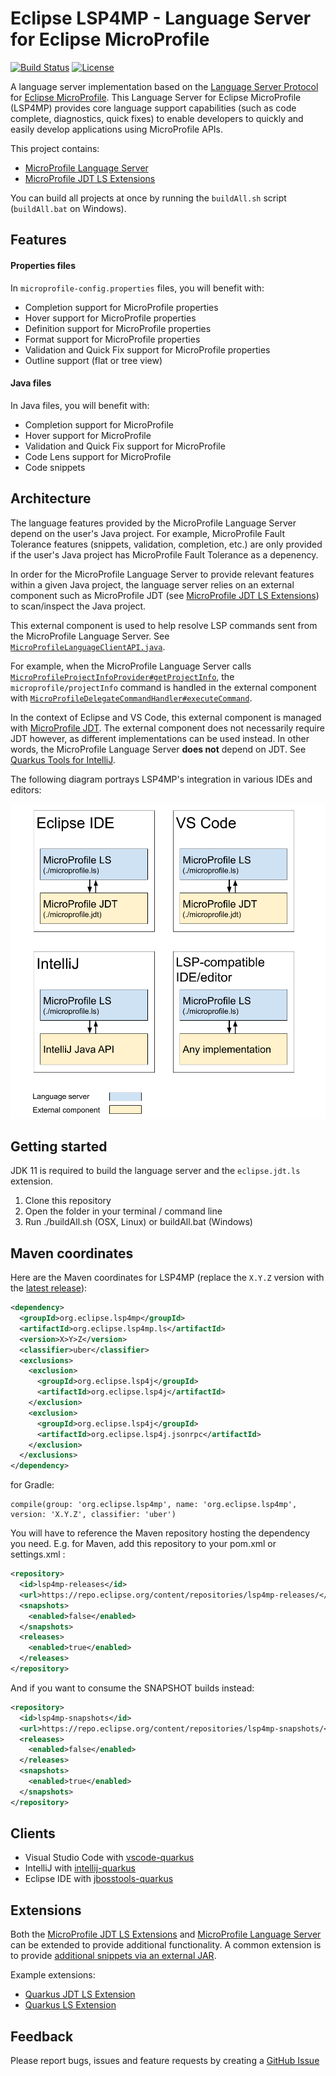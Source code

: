 # Eclipse LSP4MP - Language Server for Eclipse MicroProfile

[![Build Status](https://ci.eclipse.org/lsp4mp/buildStatus/icon?job=lsp4mp%2Fmaster)](https://ci.eclipse.org/lsp4mp/job/lsp4mp/job/master/)
[![License](https://img.shields.io/badge/License-EPL%202.0-brightgreen.svg)](https://www.eclipse.org/legal/epl-2.0/)

A language server implementation based on the [Language Server Protocol](https://github.com/Microsoft/language-server-protocol) for [Eclipse MicroProfile](https://microprofile.io/). This Language Server for Eclipse MicroProfile (LSP4MP) provides core language support capabilities (such as code complete, diagnostics, quick fixes) to enable developers to quickly and easily develop applications using MicroProfile APIs.

This project contains:

- [MicroProfile Language Server](./microprofile.ls)
- [MicroProfile JDT LS Extensions](./microprofile.jdt)

You can build all projects at once by running the `buildAll.sh` script (`buildAll.bat` on Windows).

## Features

#### Properties files

In `microprofile-config.properties` files, you will benefit with:

- Completion support for MicroProfile properties
- Hover support for MicroProfile properties
- Definition support for MicroProfile properties
- Format support for MicroProfile properties
- Validation and Quick Fix support for MicroProfile properties
- Outline support (flat or tree view)

#### Java files

In Java files, you will benefit with:

- Completion support for MicroProfile
- Hover support for MicroProfile
- Validation and Quick Fix support for MicroProfile
- Code Lens support for MicroProfile
- Code snippets

## Architecture

The language features provided by the MicroProfile Language Server depend on the user's Java project.
For example, MicroProfile Fault Tolerance features (snippets, validation, completion, etc.) are only provided if the user's
Java project has MicroProfile Fault Tolerance as a depenency.

In order for the MicroProfile Language Server to provide relevant features within a given Java project, the language server
relies on an external component such as MicroProfile JDT (see [MicroProfile JDT LS Extensions](./microprofile.jdt))
to scan/inspect the Java project.

This external component is used to help resolve LSP commands sent from the MicroProfile Language Server.
See [`MicroProfileLanguageClientAPI.java`](https://github.com/eclipse/lsp4mp/blob/master/microprofile.ls/org.eclipse.lsp4mp.ls/src/main/java/org/eclipse/lsp4mp/ls/api/MicroProfileLanguageClientAPI.java).

For example, when the MicroProfile Language Server calls [`MicroProfileProjectInfoProvider#getProjectInfo`](https://github.com/eclipse/lsp4mp/blob/82c4798ac142efeb06499ece053407ef01009d46/microprofile.ls/org.eclipse.lsp4mp.ls/src/main/java/org/eclipse/lsp4mp/ls/api/MicroProfileProjectInfoProvider.java#L35),
the `microprofile/projectInfo` command is handled in the external component with 
[`MicroProfileDelegateCommandHandler#executeCommand`](https://github.com/eclipse/lsp4mp/blob/82c4798ac142efeb06499ece053407ef01009d46/microprofile.jdt/org.eclipse.lsp4mp.jdt.core/src/main/java/org/eclipse/lsp4mp/jdt/internal/core/ls/MicroProfileDelegateCommandHandler.java#L53). 

In the context of Eclipse and VS Code, this external component is managed with [MicroProfile JDT](./microprofile.jdt).
The external component does not necessarily require JDT however, as different implementations can be used instead.
In other words, the MicroProfile Language Server **does not** depend on JDT.
See [Quarkus Tools for IntelliJ](https://github.com/redhat-developer/intellij-quarkus).

The following diagram portrays LSP4MP's integration in various IDEs and editors:

![Diagram](./images/ls_external_component.png)

## Getting started

JDK 11 is required to build the language server and the `eclipse.jdt.ls` extension.

1. Clone this repository
2. Open the folder in your terminal / command line
3. Run ./buildAll.sh (OSX, Linux) or buildAll.bat (Windows)

## Maven coordinates

Here are the Maven coordinates for LSP4MP (replace the `X.Y.Z` version with the [latest release](https://repo.eclipse.org/content/repositories/lsp4mp-releases)):
```xml
<dependency>
  <groupId>org.eclipse.lsp4mp</groupId>
  <artifactId>org.eclipse.lsp4mp.ls</artifactId>
  <version>X>Y>Z</version>
  <classifier>uber</classifier>
  <exclusions>
    <exclusion>
      <groupId>org.eclipse.lsp4j</groupId>
      <artifactId>org.eclipse.lsp4j</artifactId>
    </exclusion>
    <exclusion>
      <groupId>org.eclipse.lsp4j</groupId>
      <artifactId>org.eclipse.lsp4j.jsonrpc</artifactId>
    </exclusion>
  </exclusions>
</dependency>
```

for Gradle:
```
compile(group: 'org.eclipse.lsp4mp', name: 'org.eclipse.lsp4mp', version: 'X.Y.Z', classifier: 'uber')
```

You will have to reference the Maven repository hosting the dependency you need. E.g. for Maven, add this repository to your pom.xml or settings.xml :
```xml
<repository>
  <id>lsp4mp-releases</id>
  <url>https://repo.eclipse.org/content/repositories/lsp4mp-releases/</url>
  <snapshots>
    <enabled>false</enabled>
  </snapshots>
  <releases>
    <enabled>true</enabled>
  </releases>
</repository>
```

And if you want to consume the SNAPSHOT builds instead:
```xml
<repository>
  <id>lsp4mp-snapshots</id>
  <url>https://repo.eclipse.org/content/repositories/lsp4mp-snapshots/</url>
  <releases>
    <enabled>false</enabled>
  </releases>
  <snapshots>
    <enabled>true</enabled>
  </snapshots>
</repository>
```

## Clients

- Visual Studio Code with [vscode-quarkus](https://github.com/redhat-developer/vscode-quarkus)
- IntelliJ with [intellij-quarkus](https://github.com/redhat-developer/intellij-quarkus)
- Eclipse IDE with [jbosstools-quarkus](https://github.com/jbosstools/jbosstools-quarkus)

## Extensions

Both the [MicroProfile JDT LS Extensions](./microprofile.jdt) and [MicroProfile Language Server](./microprofile.ls) can be extended to provide additional functionality. A common extension is to provide [additional snippets via an external JAR](https://github.com/eclipse/lsp4mp/tree/master/microprofile.ls#adding-new-external-snippets).

Example extensions:

- [Quarkus JDT LS Extension](https://github.com/redhat-developer/quarkus-ls/tree/master/quarkus.jdt.ext)
- [Quarkus LS Extension](https://github.com/redhat-developer/quarkus-ls/tree/master/quarkus.ls.ext)

## Feedback

Please report bugs, issues and feature requests by creating a [GitHub Issue](https://github.com/eclipse/lsp4mp/issues)
